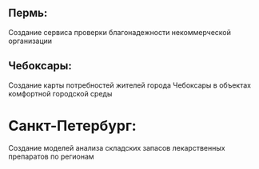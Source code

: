 ## Пермь: 
Создание сервиса проверки благонадежности некоммерческой организации
## Чебоксары: 
Создание карты потребностей жителей города Чебоксары в объектах комфортной городской среды
# Санкт-Петербург: 
Создание моделей анализа складских запасов лекарственных препаратов по регионам
